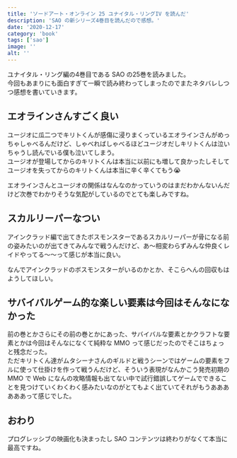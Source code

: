 ```yaml
---
title: 'ソードアート・オンライン 25 ユナイタル・リングIV を読んだ'
description: 'SAO の新シリーズ4巻目を読んだので感想。'
date: '2020-12-17'
category: 'book'
tags: ['sao']
image: ''
alt: ''
---
```


ユナイタル・リング編の4巻目である SAO の25巻を読みました。  
今回もあまりにも面白すぎて一瞬で読み終わってしまったのでまたネタバレしつつ感想を書いていきます。

## エオラインさんすごく良い

ユージオに瓜二つでキリトくんが感傷に浸りまくっているエオラインさんがめっちゃしゃべるんだけど、しゃべればしゃべるほどユージオだしキリトくんは泣いちゃうし読んでいる僕も泣いてしまう。  
ユージオが登場してからのキリトくんは本当に以前にも増して良かったしそしてユージオを失ってからのキリトくんは本当に辛く辛くてもう:sob:

エオラインさんとユージオの関係はなんなのかっていうのはまだわかんないんだけど次巻でわかりそうな気配がしているのでとても楽しみですね。

## スカルリーパーなつい

アインクラッド編で出てきたボスモンスターであるスカルリーパーが骨になる前の姿みたいのが出てきてみんなで戦うんだけど、あ〜相変わらずみんな仲良くレイドやってる〜〜って感じが本当に良い。

なんでアインクラッドのボスモンスターがいるのかとか、そこらへんの回収もはようしてほしい。

## サバイバルゲーム的な楽しい要素は今回はそんなになかった

前の巻とかさらにその前の巻とかにあった、サバイバルな要素とかクラフトな要素とかは今回はそんなになくて純粋な MMO って感じだったのでそこはちょっと残念だった。  
ただキリトくん達がムタシーナさんのギルドと戦うシーンではゲームの要素をフルに使って仕掛けを作って戦うんだけど、そういう表現がなんかこう発売初期の MMO で Web になんの攻略情報も出てない中で試行錯誤してゲームでできることを見つけていくわくわく感みたいなのがとてもよく出ていてそれがもうああああああって感じでした。

## おわり

プログレッシブの映画化も決まったし SAO コンテンツは終わりがなくて本当に最高ですね。
